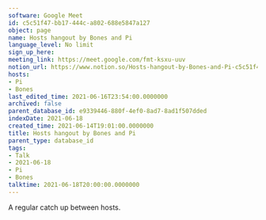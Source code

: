 ```yaml
---
software: Google Meet
id: c5c51f47-bb17-444c-a802-688e5847a127
object: page
name: Hosts hangout by Bones and Pi
language_level: No limit
sign_up_here: 
meeting_link: https://meet.google.com/fmt-ksxu-uuv
notion_url: https://www.notion.so/Hosts-hangout-by-Bones-and-Pi-c5c51f47bb17444ca802688e5847a127
hosts:
- Pi
- Bones
last_edited_time: 2021-06-16T23:54:00.0000000
archived: false
parent_database_id: e9339446-880f-4ef0-8ad7-8ad1f507dded
indexDate: 2021-06-18
created_time: 2021-06-14T19:01:00.0000000
title: Hosts hangout by Bones and Pi
parent_type: database_id
tags:
- Talk
- 2021-06-18
- Pi
- Bones
talktime: 2021-06-18T20:00:00.0000000
---
```


A regular catch up between hosts.


